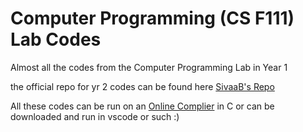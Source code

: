 # Computer Programming (CS F111) Lab Codes
Almost all the codes from the Computer Programming Lab in Year 1

the official repo for yr 2 codes can be found here [SivaaB's Repo](https://github.com/SivaaB/BITSPil-CSF111)

All these codes can be run on an [Online Complier](https://www.onlinegdb.com) in C or can be downloaded and run in vscode or such :)
